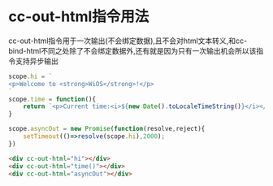 # cc-out-html指令用法
cc-out-html指令用于一次输出(不会绑定数据),且不会对html文本转义,和cc-bind-html不同之处除了不会绑定数据外,还有就是因为只有一次输出机会所以该指令支持异步输出

```javascript
scope.hi = `
<p>Welcome to <strong>WiOS</strong>!</p>
`
scope.time = function(){
    return `<p>Current time:<i>${new Date().toLocaleTimeString()}</i></p>`;
}

scope.asyncOut = new Promise(function(resolve,reject){
    setTimeout(()=>resolve(scope.hi),2000);
})
```

```html
<div cc-out-html="hi"></div>
<div cc-out-html="time()"></div>
<div cc-out-html="asyncOut"></div>
```